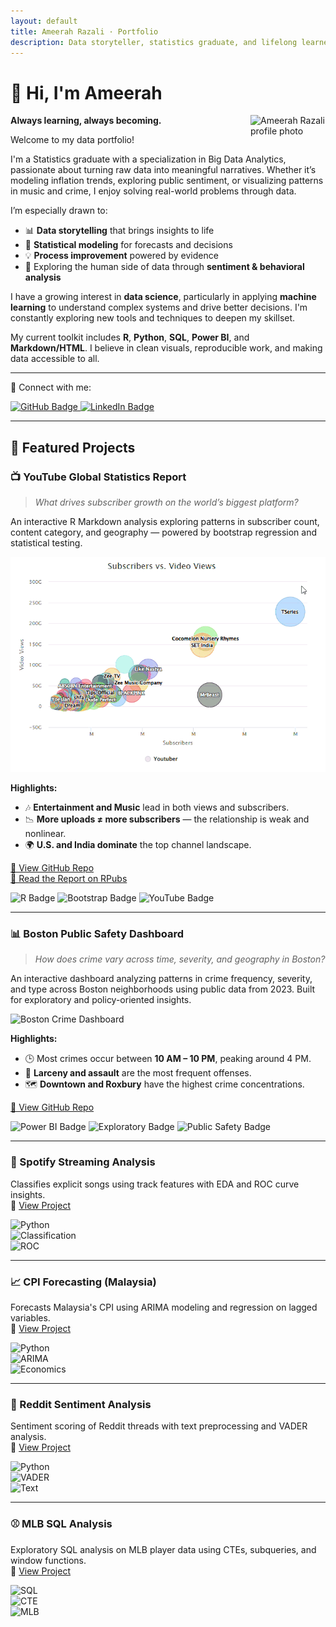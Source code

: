 ```yaml
---
layout: default
title: Ameerah Razali · Portfolio
description: Data storyteller, statistics graduate, and lifelong learner exploring the intersection of people, data, and machine learning.
---
```


# 👋 Hi, I'm Ameerah

<img src="https://avatars.githubusercontent.com/u/92135269?s=400&u=31d020baab290a4bcf0196685a401b5dc33bf869&v=4" width="120" alt="Ameerah Razali profile photo" align="right" />

**Always learning, always becoming.**

Welcome to my data portfolio!

I'm a Statistics graduate with a specialization in Big Data Analytics, passionate about turning raw data into meaningful narratives. Whether it’s modeling inflation trends, exploring public sentiment, or visualizing patterns in music and crime, I enjoy solving real-world problems through data.

I’m especially drawn to:
- 📊 **Data storytelling** that brings insights to life  
- 🧠 **Statistical modeling** for forecasts and decisions  
- 💡 **Process improvement** powered by evidence  
- 🔎 Exploring the human side of data through **sentiment & behavioral analysis**

I have a growing interest in **data science**, particularly in applying **machine learning** to understand complex systems and drive better decisions. I'm constantly exploring new tools and techniques to deepen my skillset.

My current toolkit includes **R**, **Python**, **SQL**, **Power BI**, and **Markdown/HTML**. I believe in clean visuals, reproducible work, and making data accessible to all.

---

📌 Connect with me:

<p align="left">
  <a href="https://github.com/ameerahrazali" target="_blank">
    <img src="https://img.shields.io/badge/GitHub-100000?style=for-the-badge&logo=github&logoColor=white" alt="GitHub Badge"/>
  </a>
  <a href="https://www.linkedin.com/in/ameerahrazali" target="_blank">
    <img src="https://img.shields.io/badge/LinkedIn-0A66C2?style=for-the-badge&logo=linkedin&logoColor=white" alt="LinkedIn Badge"/>
  </a>
</p>

---

## 📁 Featured Projects

### 📺 YouTube Global Statistics Report  
> _What drives subscriber growth on the world’s biggest platform?_

An interactive R Markdown analysis exploring patterns in subscriber count, content category, and geography — powered by bootstrap regression and statistical testing.

![YouTube Report Cover](https://raw.githubusercontent.com/ameerahrazali/global-youtube-statistics/main/assets/top_channel.gif)

**Highlights:**
- 🎶 **Entertainment and Music** lead in both views and subscribers.
- 📉 **More uploads ≠ more subscribers** — the relationship is weak and nonlinear.
- 🌍 **U.S. and India dominate** the top channel landscape.

[🔗 View GitHub Repo](https://github.com/ameerahrazali/global-youtube-statistics)  
[📄 Read the Report on RPubs](https://rpubs.com/ameerahrazali/youtube-stats)

![R Badge](https://img.shields.io/badge/Tool-R%20Markdown-blue?logo=r)
![Bootstrap Badge](https://img.shields.io/badge/Method-Bootstrap%20Regression-orange)
![YouTube Badge](https://img.shields.io/badge/Domain-YouTube%20Analytics-red)

---

### 📊 Boston Public Safety Dashboard  
> _How does crime vary across time, severity, and geography in Boston?_

An interactive dashboard analyzing patterns in crime frequency, severity, and type across Boston neighborhoods using public data from 2023. Built for exploratory and policy-oriented insights.

![Boston Crime Dashboard](https://raw.githubusercontent.com/ameerahrazali/boston-public-safety/main/assets/authority1_demo.gif)

**Highlights:**
- 🕒 Most crimes occur between **10 AM – 10 PM**, peaking around 4 PM.
- 🚓 **Larceny and assault** are the most frequent offenses.
- 🗺️ **Downtown and Roxbury** have the highest crime concentrations.

[🔗 View GitHub Repo](https://github.com/ameerahrazali/boston-public-safety)  

![Power BI Badge](https://img.shields.io/badge/Tool-Power%20BI-yellow?logo=powerbi)
![Exploratory Badge](https://img.shields.io/badge/Analysis-Exploratory-blue)
![Public Safety Badge](https://img.shields.io/badge/Theme-Public%20Safety-red)

---

### 🎵 Spotify Streaming Analysis
Classifies explicit songs using track features with EDA and ROC curve insights.  
🔗 [View Project](https://github.com/ameerahrazali/spotify-streams)  

![Python](https://img.shields.io/badge/Language-Python-blue?logo=python)  
![Classification](https://img.shields.io/badge/Method-Classification-purple)  
![ROC](https://img.shields.io/badge/Metric-ROC%20Curve-orange)

---

### 📈 CPI Forecasting (Malaysia)
Forecasts Malaysia's CPI using ARIMA modeling and regression on lagged variables.  
🔗 [View Project](https://github.com/ameerahrazali/malaysia-cpi-fnab-forecast)  

![Python](https://img.shields.io/badge/Language-Python-blue?logo=python)  
![ARIMA](https://img.shields.io/badge/Model-ARIMA-red)  
![Economics](https://img.shields.io/badge/Focus-Economics-lightgrey)

---

### 🧠 Reddit Sentiment Analysis
Sentiment scoring of Reddit threads with text preprocessing and VADER analysis.  
🔗 [View Project](https://github.com/ameerahrazali/wednesday-offs-sentiment)  

![Python](https://img.shields.io/badge/Language-Python-blue?logo=python)  
![VADER](https://img.shields.io/badge/NLP-VADER-green)  
![Text](https://img.shields.io/badge/Text%20Analysis-Reddit-lightgrey)

---

### ⚾ MLB SQL Analysis
Exploratory SQL analysis on MLB player data using CTEs, subqueries, and window functions.  
🔗 [View Project](https://github.com/ameerahrazali/mlb-analysis)  

![SQL](https://img.shields.io/badge/Language-SQL-blue?logo=postgresql)  
![CTE](https://img.shields.io/badge/Concepts-CTE%2C%20Window%20Functions-orange)  
![MLB](https://img.shields.io/badge/Data-MLB-lightgrey)
